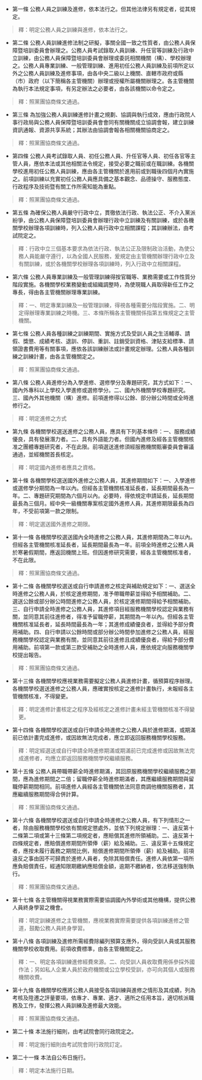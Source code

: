 * 第一條 公務人員之訓練及進修，依本法行之。但其他法律另有規定者，從其規定。

> 釋：明定公務人員之訓練與進修，依本法行之。

* 第二條 公務人員訓練進修法制之研擬，事關全國一致之性質者，由公務人員保障暨培訓委員會辦理之。公務人員考試錄取人員訓練、升任官等訓練及行政中立訓練，由公務人員保障暨培訓委員會辦理或委託相關機關（構）、學校辦理之。公務人員專業訓練、一般管理訓練、進用初任公務人員訓練及前項所定以外之公務人員訓練及進修事項，由各中央二級以上機關、直轄市政府或縣（市）政府（以下簡稱各主管機關）辦理或授權所屬機關辦理之。各主管機關為執行本法規定事項，有另定辦法之必要者，由各該機關以命令定之。

> 釋：照黨團協商條文通過。

* 第三條 為加強公務人員訓練進修計畫之規劃、協調與執行成效，應由行政院人事行政局與公務人員保障暨培訓委員會會同有關機關成立協調會報，建立訓練資訊通報、資源共享系統；其辦法由協調會報各相關機關協商定之。

> 釋：照黨團協商條文通過。

* 第四條 公務人員考試錄取人員、初任公務人員、升任官等人員、初任各官等主管人員，應依本法或其他相關法令規定，接受必要之職前或在職訓練。各機關學校進用初任公務人員訓練，應由各主管機關於進用前或到職後四個月內實施之。前項訓練以充實初任公務人員應具備之基本觀念、品德操守、服務態度、行政程序及技術暨有關工作所需知能為重點。

> 釋：照黨團協商條文通過。

* 第五條 為確保公務人員嚴守行政中立，貫徹依法行政、執法公正、不介入黨派紛爭，由公務人員保障暨培訓委員會辦理行政中立訓練及有關訓練，或於各機關學校辦理各項訓練時，列入公務人員行政中立相關課程；其訓練辦法，由考試院定之。

> 釋：行政中立三個基本要求為依法行政、執法公正及限制政治活動，為使公務人員能嚴守遵行，以為全國人民服務，爰規定由主管機關辦理行政中立及有關訓練，或於各機關學校辦理各項訓練時，列入行政中立相關課程。

* 第六條 公務人員專業訓練及一般管理訓練得按官職等、業務需要或工作性質分階段實施。各機關學校業務變動或組織調整時，為使現職人員取得新任工作之專長，得由各主管機關辦理專業訓練。

> 釋：一、明定專業訓練及一般管理訓練，得視各種需要分階段實施。二、明定得辦理專業訓練之時機。三、本條所稱各主管機關係指第五條規定之主管機關。

* 第七條 公務人員各種訓練之訓練期間、實施方式及受訓人員之生活輔導、請假、獎懲、成績考核、退訓、停訓、重訓、註銷受訓資格、津貼支給標準、請領證書費用等有關事項，應依各該訓練辦法或計畫規定辦理。公務人員各種訓練之訓練計畫，由各主管機關定之。

> 釋：照黨團協商條文通過。

* 第八條 公務人員進修分為入學進修、選修學分及專題研究，其方式如下：一、國內外專科以上學校入學進修或選修學分。二、國內外機關學校專題研究。三、國內外其他機關（構）進修。前項進修得以公餘、部分辦公時間或全時進修行之。

> 釋：明定進修之方式

* 第九條 各機關學校選送進修之公務人員，應具有下列基本條件：一、服務成績優良，具有發展潛力者。二、具有外語能力者。但國內進修及經各主管機關核准之團體專題研究者，不在此限。前項選送進修須經服務機關甄審委員會審議通過，並經機關首長核定。

> 釋：明定國內進修者應具之資格。

* 第十條 各機關學校選送國外進修之公務人員，其進修期間如下：一、入學進修或選修學分期間為一年以內。但經各主管機關核准延長者，延長期間最長為一年。二、專題研究期間為六個月以內。必要時，得依規定申請延長，延長期間最長為三個月。經中央一級機關專案核定國外進修人員，其進修期限最長為四年，不受前項第一款之限制。

> 釋：明定選送國外進修之期限。

* 第十一條 各機關學校選送國內全時進修之公務人員，其進修期間為二年以內。但經各主管機關核准延長者，延長期間最長為一年。前項全時進修之公務人員於寒暑假期間，應返回機關上班。但因進修研究需要，經各主管機關核准者，不在此限。

> 釋：照黨團協商條文通過。

* 第十二條 各機關學校選送或自行申請進修之核定與補助規定如下：一、選送全時進修之公務人員，於核定進修期間，准予帶職帶薪並得給予相關補助。二、選送公餘或部分辦公時間進修之公務人員，於核定進修期間得給予相關補助。三、自行申請全時進修之公務人員，其進修項目經服務機關學校認定與業務有關，並同意其前往進修者，得准予留職停薪，其期間為一年以內。但經各主管機關核准延長者，延長時間最長為一年；其進修成績優良者，並得給予部分費用補助。四、自行申請以公餘時間或部分辦公時間參加進修之公務人員，經服務機關學校認定與業務有關，並同意其前往進修且成績優良者，得給予部分費用補助。前項第一款或第三款受補助之全時進修人員，應依規定向服務機關學校提出報告。

> 釋：照黨團協商條文通過。

* 第十三條 各機關學校應視業務需要擬定公務人員進修計畫，循預算程序辦理。各機關學校選送進修之公務人員，應確實按核定之進修計畫執行，未報經各主管機關核准，不得變更。

> 釋：明定進修計畫核定之程序及經核定之進修計畫未經主管機關核准不得變更。

* 第十四條 各機關學校選送或自行申請全時進修之公務人員於進修期滿，或期滿前已依計畫完成進修，或因故無法完成者，應立即返回服務機關學校服務。

> 釋：明定經選送或自行申請全時進修期滿或期滿前已完成進修或因故無法完成進修者，均應立即返回服務機關學校繼續服務。

* 第十五條 公務人員帶職帶薪全時進修期滿，其回原服務機關學校繼續服務之期間，應為進修期間之二倍；留職停薪全時進修期滿者，其應繼續服務期間與留職停薪期間相同。前項進修人員經各主管機關依法同意商調他機關服務者，其應繼續服務期間得合併計算。

> 釋：照黨團協商條文通過。

* 第十六條 各機關學校選送或自行申請全時進修之公務人員，有下列情形之一者，除由服務機關學校依有關規定懲處外，並依下列規定辦理：一、違反第十二條第二項或第十三條第二項規定者，應賠償其進修所領補助。二、違反第十四條規定者，應賠償進修期間所領俸（薪）給及補助。三、違反第十五條規定者，應按未履行義務之期間比例，賠償進修期間所領俸（薪）給及補助。前項違反之事由因不可歸責於進修人員者，免除其賠償責任。進修人員依第一項所應負賠償責任，經通知限期繳納應賠償金額，逾期不繳納者，依法移送強制執行。

> 釋：照黨團協商條文通過。

* 第十七條 各主管機關得視業務實際需要協調國內外學術或其他機構，提供公務人員終身學習之機會。

> 釋：明定訓練進修之主管機關，應視業務實際需要提供各項訓練進修之管道，鼓勵公務人員終身學習。

* 第十八條 各項訓練及進修所需經費除編列預算支應外，得向受訓人員或其服務機關學校收取費用。前項收費標準，由各主管機關定之。

> 釋：一、明定各項訓練進修經費來源。二、向受訓人員收取費用係參採外國作法；另如私人企業人員於政府機關或公立學校受訓，亦可向其個人或服務機關收費。

* 第十九條 各機關學校應將公務人員接受各項訓練與進修之情形及其成績，列為考核及陞遷之評量要項，依專才、專業、適才、適所之任用本旨，適切核派職務及工作，發揮公務人員訓練及進修最大效能。

> 釋：照黨團協商條文通過。

* 第二十條 本法施行細則，由考試院會同行政院定之。

> 釋：明定施行細則由考試院會同行政院訂定。

* 第二十一條 本法自公布日施行。

> 釋：明定本法施行日期。

